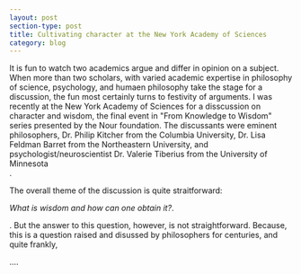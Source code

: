 ```yaml
---
layout: post
section-type: post
title: Cultivating character at the New York Academy of Sciences
category: blog
---
```


<p> It is fun to watch two academics argue and differ in opinion on a subject. When more than two scholars, with varied academic expertise in philosophy of science, psychology, and humaen philosophy take the stage for a discussion, the fun most certainly turns to festivity of arguments. I was recently at the New York Academy of Sciences for a disscussion on character and wisdom, the final event in &#34;From Knowledge to Wisdom&#34; series presented by the Nour foundation. The discussants were eminent philosophers, Dr. Philip Kitcher from the Columbia University, Dr. Lisa Feldman Barret from the Northeastern University, and psychologist/neuroscientist Dr. Valerie Tiberius from the University of Minnesota <br>.

The overall theme of the discussion is quite straitforward: <p><i>What is wisdom and how can one obtain it?</i>.</p>. But the answer to this question, however, is not straightforward. Because, this is a question raised and disussed by philosophers for centuries, and quite frankly, 


....<p>
